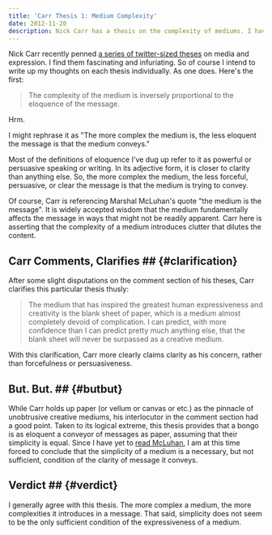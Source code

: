 ```yaml
---
title: 'Carr Thesis 1: Medium Complexity'
date: 2012-11-20
description: Nick Carr has a thesis on the complexity of mediums. I have an opinion about that thesis.
---
```


Nick Carr recently penned [a series of twitter-sized theses](http://www.roughtype.com/?p=2106) on media and expression. I find them fascinating and infuriating. So of course I intend to write up my thoughts on each thesis individually. As one does. Here's the first:

> The complexity of the medium is inversely proportional to the eloquence of the message.

Hrm.

I might rephrase it as "The more complex the medium is, the less eloquent the message is that the medium conveys."

Most of the definitions of eloquence I've dug up refer to it as powerful or persuasive speaking or writing. In its adjective form, it is closer to clarity than anything else. So, the more complex the medium, the less forceful, persuasive, or clear the message is that the medium is trying to convey.

Of course, Carr is referencing Marshal McLuhan's quote "the medium is the message". It is widely accepted wisdom that the medium fundamentally affects the message in ways that might not be readily apparent. Carr here is asserting that the complexity of a medium introduces clutter that dilutes the content.

## Carr Comments, Clarifies ## {#clarification}

After some slight disputations on the comment section of his theses, Carr clarifies this particular thesis thusly:

> The medium that has inspired the greatest human expressiveness and creativity is the blank sheet of paper, which is a medium almost completely devoid of complication. I can predict, with more confidence than I can predict pretty much anything else, that the blank sheet will never be surpassed as a creative medium.

With this clarification, Carr more clearly claims clarity as his concern, rather than forcefulness or persuasiveness.

## But. But. ## {#butbut}

While Carr holds up paper (or vellum or canvas or etc.) as the pinnacle of unobtrusive creative mediums, his interlocutor in the comment section had a good point. Taken to its logical extreme, this thesis provides that a bongo is as eloquent a conveyor of messages as paper, assuming that their simplicity is equal. Since I have yet to [read McLuhan](http://www.amazon.com/gp/product/1584230738/ref=as_li_ss_tl?ie=UTF8&camp=1789&creative=390957&creativeASIN=1584230738&linkCode=as2&tag=phawkcom-20), I am at this time forced to conclude that the simplicity of a medium is a necessary, but not sufficient, condition of the clarity of message it conveys.

## Verdict ## {#verdict}

I generally agree with this thesis. The more complex a medium, the more complexities it introduces in a message. That said, simplicity does not seem to be the only sufficient condition of the expressiveness of a medium.
